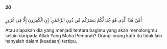 ##### 20

<span class="ayah">أَمَّنْ هَٰذَا ٱلَّذِى هُوَ جُندٌۭ لَّكُمْ يَنصُرُكُم مِّن دُونِ ٱلرَّحْمَٰنِ ۚ إِنِ ٱلْكَٰفِرُونَ إِلَّا فِى غُرُورٍ</span>

<span class="ayah_translation">Atau siapakah dia yang menjadi tentara bagimu yang akan menolongmu selain daripada Allah Yang Maha Pemurah? Orang-orang kafir itu tidak lain hanyalah dalam (keadaan) tertipu.</span>
